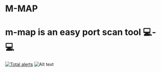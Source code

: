 # M-MAP
# m-map is an easy port scan tool 💻-💻
[![Total alerts](https://img.shields.io/lgtm/alerts/g/melihcan1376/m-map.svg?logo=lgtm&logoWidth=18)](https://lgtm.com/projects/g/melihcan1376/m-map/alerts/)
![Alt text](https://github.com/melihcan1376/m-map/blob/main/screen.png?raw=true "m-map")

